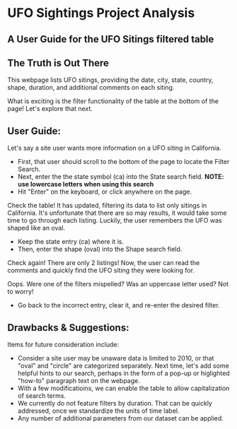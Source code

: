 # UFO Sightings Project Analysis
A User Guide for the UFO Sitings filtered table
---------

## The Truth is Out There
This webpage lists UFO sitings, providing the date, city, state, country, shape, duration, and additional comments on each siting.

What is exciting is the filter functionality of the table at the bottom of the page! Let's explore that next. 

## User Guide:
Let's say a site user wants more information on a UFO siting in California. 
- First, that user should scroll to the bottom of the page to locate the Filter Search.
- Next, enter the the state symbol (ca) into the State search field. **NOTE: use lowercase letters when using this search**
- Hit "Enter" on the keyboard, or click anywhere on the page.

Check the table! It has updated, filtering its data to list only sitings in California.
It's unfortunate that there are so may results, it would take some time to go through each listing. Luckily, the user remembers the UFO was shaped like an oval.
- Keep the state entry (ca) where it is.
- Then, enter the shape (oval) into the Shape search field.

Check again! There are only 2 listings! 
Now, the user can read the comments and quickly find the UFO siting they were looking for.

Oops. Were one of the filters mispelled? Was an uppercase letter used? Not to worry!
- Go back to the incorrect entry, clear it, and re-enter the desired filter.

## Drawbacks & Suggestions:
Items for future consideration include:
- Consider a site user may be unaware data is limited to 2010, or that "oval" and "circle" are categorized separately. Next time, let's add some helpful hints to our search, perhaps in the form of a pop-up or higlighted "how-to" paragraph text on the webpage. 
- With a few modificatioins, we can enable the table to allow capitalization of search terms.
- We currently do not feature filters by duration. That can be quickly addressed, once we standardize the units of time label.
- Any number of additional parameters from our dataset can be applied.
